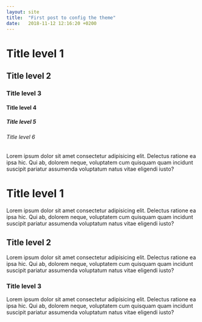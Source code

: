 ```yaml
---
layout: site
title:  "First post to config the theme"
date:   2018-11-12 12:16:20 +0200
---
```


# Title level 1
## Title level 2
### Title level 3
#### Title level 4
##### Title level 5
###### Title level 6
Lorem ipsum dolor sit amet consectetur adipisicing elit. Delectus ratione ea ipsa hic. Qui ab, dolorem neque, voluptatem cum quisquam quam incidunt suscipit pariatur assumenda voluptatum natus vitae eligendi iusto?

# Title level 1

Lorem ipsum dolor sit amet consectetur adipisicing elit. Delectus ratione ea ipsa hic. Qui ab, dolorem neque, voluptatem cum quisquam quam incidunt suscipit pariatur assumenda voluptatum natus vitae eligendi iusto?

## Title level 2

Lorem ipsum dolor sit amet consectetur adipisicing elit. Delectus ratione ea ipsa hic. Qui ab, dolorem neque, voluptatem cum quisquam quam incidunt suscipit pariatur assumenda voluptatum natus vitae eligendi iusto?

### Title level 3

Lorem ipsum dolor sit amet consectetur adipisicing elit. Delectus ratione ea ipsa hic. Qui ab, dolorem neque, voluptatem cum quisquam quam incidunt suscipit pariatur assumenda voluptatum natus vitae eligendi iusto?